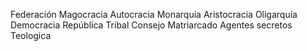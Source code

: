 Federación
Magocracia
Autocracia
Monarquía
Aristocracia
Oligarquía
Democracia
República
Tribal
Consejo
Matriarcado
Agentes secretos
Teologica